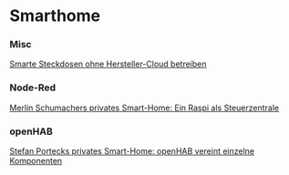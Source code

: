 # Smarthome

### Misc
[Smarte Steckdosen ohne Hersteller-Cloud betreiben](https://www.heise.de/ct/artikel/Smarte-Steckdosen-ohne-Hersteller-Cloud-betreiben-4517437.html?wt_mc=rss.ho.beitrag.rss)  

### Node-Red
[Merlin Schumachers privates Smart-Home: Ein Raspi als Steuerzentrale](https://www.heise.de/ct/artikel/Merlin-Schumachers-privates-Smart-Home-Ein-Raspi-als-Steuerzentrale-4688707.html)  

### openHAB
[Stefan Portecks privates Smart-Home: openHAB vereint einzelne Komponenten](https://www.heise.de/ct/artikel/Stefan-Portecks-privates-Smart-Home-openHAB-vereint-einzelne-Komponenten-4688703.html)    

